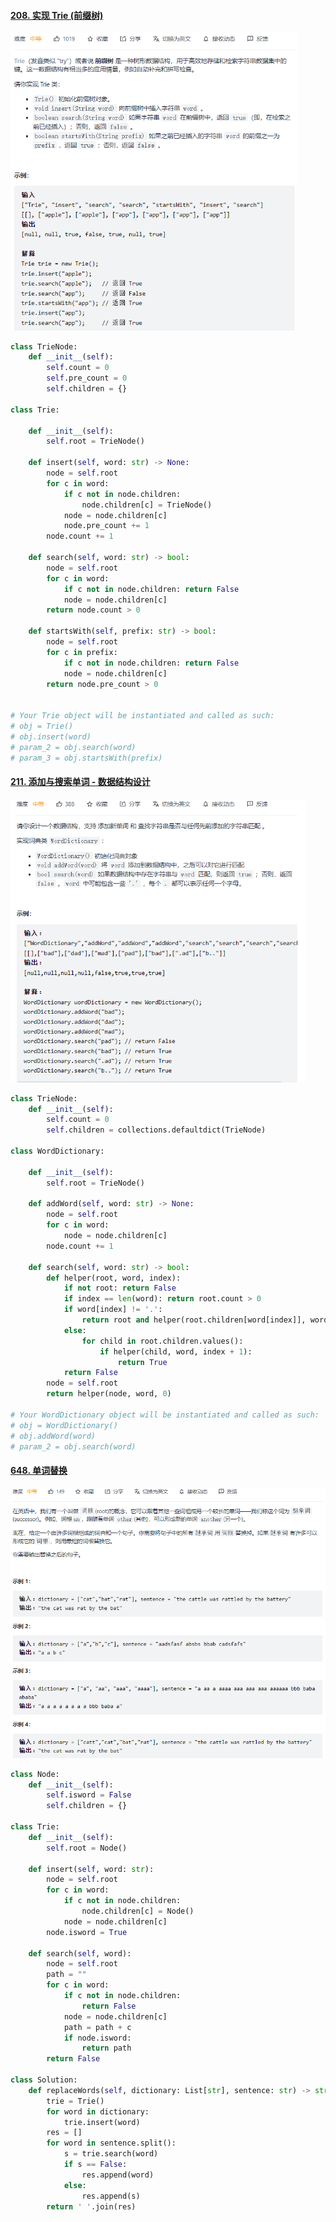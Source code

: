#### [208. 实现 Trie (前缀树)](https://leetcode-cn.com/problems/implement-trie-prefix-tree/)

<img src="figs/image-20220110201838461.png" alt="image-20220110201838461" style="zoom:67%;" />

```python
class TrieNode:
    def __init__(self):
        self.count = 0
        self.pre_count = 0
        self.children = {}

class Trie:

    def __init__(self):
        self.root = TrieNode()

    def insert(self, word: str) -> None:
        node = self.root
        for c in word:
            if c not in node.children:
                node.children[c] = TrieNode()
            node = node.children[c]
            node.pre_count += 1
        node.count += 1

    def search(self, word: str) -> bool:
        node = self.root
        for c in word:
            if c not in node.children: return False
            node = node.children[c]
        return node.count > 0

    def startsWith(self, prefix: str) -> bool:
        node = self.root
        for c in prefix:
            if c not in node.children: return False
            node = node.children[c]
        return node.pre_count > 0


# Your Trie object will be instantiated and called as such:
# obj = Trie()
# obj.insert(word)
# param_2 = obj.search(word)
# param_3 = obj.startsWith(prefix)
```

#### [211. 添加与搜索单词 - 数据结构设计](https://leetcode-cn.com/problems/design-add-and-search-words-data-structure/)

<img src="figs/image-20220110210124548.png" alt="image-20220110210124548" style="zoom:67%;" />

```python
class TrieNode:
    def __init__(self):
        self.count = 0
        self.children = collections.defaultdict(TrieNode)

class WordDictionary:

    def __init__(self):
        self.root = TrieNode()

    def addWord(self, word: str) -> None:
        node = self.root
        for c in word:
            node = node.children[c]
        node.count += 1

    def search(self, word: str) -> bool:
        def helper(root, word, index):
            if not root: return False
            if index == len(word): return root.count > 0
            if word[index] != '.':
                return root and helper(root.children[word[index]], word, index + 1)
            else:
                for child in root.children.values():
                    if helper(child, word, index + 1):
                        return True
            return False
        node = self.root
        return helper(node, word, 0)

# Your WordDictionary object will be instantiated and called as such:
# obj = WordDictionary()
# obj.addWord(word)
# param_2 = obj.search(word)
```

#### [648. 单词替换](https://leetcode-cn.com/problems/replace-words/)

<img src="figs/image-20220110212643498.png" alt="image-20220110212643498" style="zoom:67%;" />

```python
class Node:
    def __init__(self):
        self.isword = False
        self.children = {}

class Trie:
    def __init__(self):
        self.root = Node()
    
    def insert(self, word: str):
        node = self.root
        for c in word:
            if c not in node.children:
                node.children[c] = Node()
            node = node.children[c]
        node.isword = True

    def search(self, word):
        node = self.root
        path = ""
        for c in word:
            if c not in node.children: 
                return False
            node = node.children[c]
            path = path + c
            if node.isword: 
                return path
        return False

class Solution:
    def replaceWords(self, dictionary: List[str], sentence: str) -> str:
        trie = Trie()
        for word in dictionary:
            trie.insert(word)
        res = []
        for word in sentence.split():
            s = trie.search(word)
            if s == False:
                res.append(word)
            else:
                res.append(s)
        return ' '.join(res)
```


